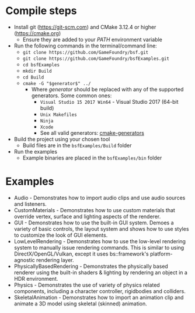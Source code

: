 # Compile steps

- Install git (https://git-scm.com) and CMake 3.12.4 or higher (https://cmake.org)
	- Ensure they are added to your *PATH* environment variable
- Run the following commands in the terminal/command line:
    - `git clone https://github.com/GameFoundry/bsf.git`
	- `git clone https://github.com/GameFoundry/bsfExamples.git`
	- `cd bsfExamples`
	- `mkdir Build`
	- `cd Build`
	- `cmake -G "$generator$" ../`
		- Where *$generator$* should be replaced with any of the supported generators. Some common ones:
			- `Visual Studio 15 2017 Win64` - Visual Studio 2017 (64-bit build)
			- `Unix Makefiles`
			- `Ninja`
			- `Xcode`
			- See all valid generators: [cmake-generators](https://cmake.org/cmake/help/latest/manual/cmake-generators.7.html)
- Build the project using your chosen tool
	- Build files are in the `bsfExamples/Build` folder
- Run the examples
	- Example binaries are placed in the `bsfExamples/bin` folder

# Examples
* Audio - Demonstrates how to import audio clips and use audio sources and listeners.
* CustomMaterials - Demonstrates how to use custom materials that override vertex, surface and lighting aspects of the renderer.
* GUI - Demonstrates how to use the built-in GUI system. Demoes a variety of basic controls, the layout system and shows how to use styles to customize the look of GUI elements.
* LowLevelRendering - Demonstrates how to use the low-level rendering system to manually issue rendering commands. This is similar to using DirectX/OpenGL/Vulkan, except it uses bs::framework's platform-agnostic rendering layer.
* PhysicallyBasedRendering - Demonstrates the physically based renderer using the built-in shaders & lighting by rendering an object in a HDR environment.
* Physics - Demonstrates the use of variety of physics related components, including a character controller, rigidbodies and colliders.
* SkeletalAnimation - Demonstrates how to import an animation clip and animate a 3D model using skeletal (skinned) animation.
